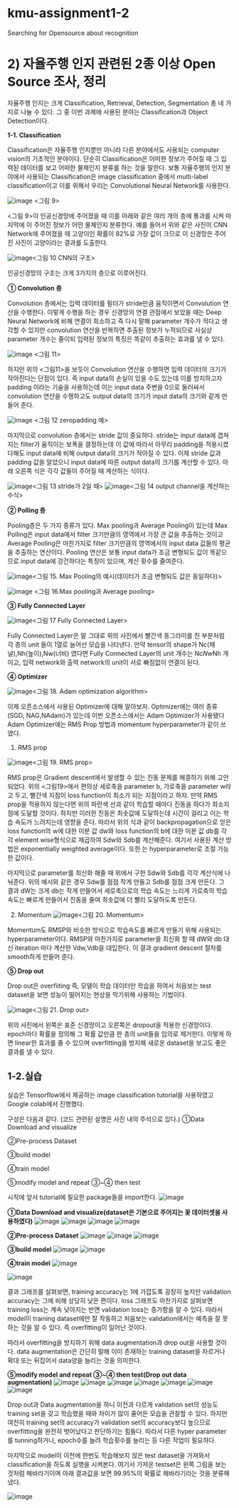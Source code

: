 # kmu-assignment1-2
Searching for Opensource about recognition

# 2) 자율주행 인지 관련된 2종 이상 Open Source 조사, 정리

자율주행 인지는 크게 Classification, Retrieval, Detection, Segmentation 총 네 가지로 나눌 수 있다. 그 중 이번 과제에 사용된 분야는 Classification과 Object Detection이다.

**1-1. Classification**

Classification은 자율주행 인지뿐만 아니라 다른 분야에서도 사용되는 computer vision의 기초적인 분야이다. 단순히 Classification은 어떠한 정보가 주어질 때 그 입력된 데이터를 보고 어떠한 물체인지 분류를 하는 것을 말한다. 보통 자율주행의 인지 분야에서 사용되는 Classification은 image classification 중에서 multi-label classification이고 이를 위해서 우리는 Convolutional Neural Network를 사용한다. 

![image](https://user-images.githubusercontent.com/69920975/113874206-84269b80-97f0-11eb-8778-4a306bb7c2dc.png) <그림 9>

<그림 9>이 인공신경망에 주어졌을 때 이를 아래와 같은 여러 개의 층에 통과를 시켜 마지막에 이 주어진 정보가 어떤 물체인지 분류한다. 예를 들어서 위와 같은 사진이 CNN Network에 주어졌을 때 고양이인 확률이 82%로 가장 값이 크므로 이 신경망은 주어진 사진이 고양이라는 결과를 도출한다. 

![image](https://user-images.githubusercontent.com/69920975/113874302-9ef91000-97f0-11eb-9c95-1688460f7901.png)<그림 10 CNN의 구조>

인공신경망의 구조는 크게 3가지의 층으로 이루어진다.

**① Convolution 층**

Convolution 층에서는 입력 데이터를 필터가 stride만큼 움직이면서 Convolution 연산을 수행한다. 이렇게 수행을 하는 경우 신경망의 연결 관점에서 보았을 때는 Deep Neural Network에 비해 연결이 희소하고 즉 다시 말해 parameter 개수가 적다고 생각할 수 있지만 convolution 연산을 반복하면 추출된 정보가 누적되므로 사실상 parameter 개수는 줄이되 입력된 정보의 특징은 똑같이 추출하는 효과를 낼 수 있다.

![image](https://user-images.githubusercontent.com/69920975/113874348-addfc280-97f0-11eb-982e-a6fd014240c6.png) <그림 11>

하지만 위의 <그림11>을 보듯이 Convolution 연산을 수행하면 입력 데이터의 크기가 작아진다는 단점이 있다. 즉 input data의 손실이 있을 수도 있는데 이를 방지하고자 padding 이라는 기술을 사용하는데 이는 input data 주변을 0으로 둘러싸서 convolution 연산을 수행하고도 output data의 크기가 input data의 크기와 같게 만들어 준다. 

![image](https://user-images.githubusercontent.com/69920975/113874364-b33d0d00-97f0-11eb-9ae5-512c902284e7.png) <그림 12 zeropadding 예>

마지막으로 convolution 층에서는 stride 값이 중요하다. stride는 input data에 겹쳐지는 filter가 움직이는 보폭을 결정하는데 이 값에 따라서 아무리 padding을 적용시켰다해도 input data에 비해 output data의 크기가 작아질 수 있다. 이제 stride 값과 padding 값을 알았으니 input data에 따른 output data의 크기를 계산할 수 있다. 아래 오른쪽 식은 각각 값들이 주어질 때 계산하는 식이다.

![image](https://user-images.githubusercontent.com/69920975/113874403-bafcb180-97f0-11eb-8ae9-a76d645b9830.png)<그림 13 stride가 2일 때> 
![image](https://user-images.githubusercontent.com/69920975/113874417-bcc67500-97f0-11eb-9e7a-046d335369f0.png)<그림 14 output channel을 계산하는 수식>

**② Polling 층**

 Pooling층은 두 가지 종류가 있다. Max pooling과 Average Pooling이 있는데 Max Polling은 input data에서 filter 크기만큼의 영역에서 가장 큰 값을 추출하는 것이고 Average Pooling은 마찬가지로 filter 크기만큼의 영역에서의 input data 값들의 평균을 추출하는 연산이다. Pooling 연산은 보통 input data가 조금 변형되도 값이 똑같으므로 input data에 강건하다는 특징이 있으며, 계산 횟수를 줄여준다.
 
 ![image](https://user-images.githubusercontent.com/69920975/113874484-ccde5480-97f0-11eb-8398-3f7f2e3e92ad.png)<그림 15. Max Pooling의 예시(데이터가 조금 변형되도 값은 동일하다)>
 
 ![image](https://user-images.githubusercontent.com/69920975/113874500-d49df900-97f0-11eb-86a8-6b304499e7ee.png) <그림 16.Max pooling과 Average pooling>
 
 **③ Fully Connected Layer**
 
 ![image](https://user-images.githubusercontent.com/69920975/113874533-de276100-97f0-11eb-95d3-a76294a1888d.png)<그림 17 Fully Connected Layer>
 
 Fully Connected Layer은 말 그대로 위의 사진에서 빨간색 동그라미를 친 부분처럼 각 층의 unit 들이 1열로 늘어선 모습을 나타낸다. 만약 tensor의 shape가 Nc(채널),Nh(높이),Nw(너비) 였다면 Fully Connected Layer의 unit 개수는 Nc*Nw*Nh 개이고, 입력 network와 출력 network의 unit이 서로 빠짐없이 연결이 된다.
 
 **④ Optimizer**
 
 ![image](https://user-images.githubusercontent.com/69920975/113874577-eaabb980-97f0-11eb-8468-571449334a32.png)<그림 18. Adam optimization algorithm>
 
 이제 오픈소스에서 사용된 Optimizer에 대해 알아보자. Optimizer에는 여러 종류(SGD, NAG,NAdam)가 있는데 이번 오픈소스에서는 Adam Optimizer가 사용됐다 Adam Optimizer에는 RMS Prop 방법과 momentum hyperparameter가 같이 쓰였다. 
 
 1) RMS prop 

![image](https://user-images.githubusercontent.com/69920975/113874616-f39c8b00-97f0-11eb-9605-8cd9d9a298da.png)<그림 19. RMS prop>

 RMS prop은 Gradient descent에서 발생할 수 있는 진동 문제를 해결하기 위해 고안되었다. 위의 <그림19>에서 편의상 세로축을 parameter b, 가로축을 parameter w라고 두고, 빨간색 지점이 loss function이 최소가 되는 지점이라고 하자. 만약 RMS prop을 적용하지 않는다면 위의 파란색 선과 같이 학습할 때마다 진동을 하다가 최소지점에 도달할 것이다. 하지만 이러한 진동은 최솟값에 도달하는데 시간이 걸리고 이는 학습 속도가 느려지는데 영향을 준다. 따라서 위의 식과 같이 backpropagation으로 얻은 loss function의 w에 대한 미분 값 dw와 loss function의 b에 대한 미분 값 db를 각각 element wise형식으로 제곱하여 Sdw와 Sdb를 계산해준다. 여기서 사용된 계산 방법은 exponentially weighted average이다. 또한  는 hyperparameter로 조절 가능한 값이다.

 마지막으로 parameter를 최신화 해줄 때 위에서 구한 Sdw와 Sdb를 각각 계산식에 나눠준다. 위의 예시와 같은 경우 Sdw를 점점 작게 만들고 Sdb를 점점 크게 만든다. 그 결과 dW는 크게 db는 작게 만들어서 세로축으로의 학습 속도는 느리게 가로축의 학습 속도는 빠르게 만들어서 진동을 줄여 최솟값에 더 빨리 도달하도록 만든다. 
 
 2) Momentum
 ![image](https://user-images.githubusercontent.com/69920975/113874679-031bd400-97f1-11eb-9eea-f742cf72ab69.png)<그림 20. Momentum>
 
 Momentum도 RMSP와 비슷한 방식으로 학습속도를 빠르게 만들기 위해 사용되는 hyperparameter이다.
 RMSP와 마찬가지로 parameter을 최신화 할 때 dW와 db 대신 iteration 마다 계산한 Vdw,Vdb을 대입한다.
 이 결과 gradient descent 절차를 smooth하게 만들어 준다.


**⑤ Drop out**

Drop out은 overfiiting 즉, 모델이 학습 데이터만 학습을 하여서 처음보는 test dataset을 보면 성능이 떨어지는 현상을 막기위해 사용하는 기법이다. 

![image](https://user-images.githubusercontent.com/69920975/113874768-1890fe00-97f1-11eb-9738-dcba1a209584.png)<그림 21. Drop out>

위의 사진에서 왼쪽은 표준 신경망이고 오른쪽은 dropout을 적용한 신경망이다. epoch마다 확률을 정의해 그 확률 값만큼 한 층의 unit들을 임의로 제거한다. 이렇게 하면 linear한 효과를 줄 수 있으며 overfitting을 방지해 새로운 dataset을 보고도 좋은 결과를 낼 수 있다.

## 1-2.실습

실습은 Tensorflow에서 제공하는 image classification tutorial을 사용하였고 Google colab에서 진행했다.

구성은 다음과 같다. (코드 관련된 설명은 사진 내의 주석으로 있다.)
①Data Download and visualize

②Pre-process Dataset

③build model

④train model

⑤modify model and repeat ③~④ then test


시작에 앞서 tutorial에 필요한 package들을 import한다.
![image](https://user-images.githubusercontent.com/69920975/113874860-2d6d9180-97f1-11eb-98d1-ca855ab51a93.png)

**①Data Download and visualize(dataset은 기본으로 주어지는 꽃 데이터셋을 사용하였다)**
![image](https://user-images.githubusercontent.com/69920975/113874876-3199af00-97f1-11eb-92e6-193838747bcd.png)
![image](https://user-images.githubusercontent.com/69920975/113874900-378f9000-97f1-11eb-9678-fe0031843f82.png)
![image](https://user-images.githubusercontent.com/69920975/113874916-39f1ea00-97f1-11eb-956a-e18ae4ec4c69.png)
![image](https://user-images.githubusercontent.com/69920975/113874929-3bbbad80-97f1-11eb-8035-01a2bcd38b8f.png)

**②Pre-process Dataset**
![image](https://user-images.githubusercontent.com/69920975/113874990-4a09c980-97f1-11eb-90e2-930df3c3f5b7.png)
![image](https://user-images.githubusercontent.com/69920975/113875026-51c96e00-97f1-11eb-91bd-75475735208d.png)
![image](https://user-images.githubusercontent.com/69920975/113875045-555cf500-97f1-11eb-8f2d-c4679bb53c01.png)

**③build model**
![image](https://user-images.githubusercontent.com/69920975/113875082-5ee65d00-97f1-11eb-80e8-4d495b9b55ad.png)
![image](https://user-images.githubusercontent.com/69920975/113875092-6148b700-97f1-11eb-8cc1-515c77e4ef5a.png)

**④train model**
![image](https://user-images.githubusercontent.com/69920975/113875116-673e9800-97f1-11eb-9d55-0f10efe03e07.png)

![image](https://user-images.githubusercontent.com/69920975/113875128-69a0f200-97f1-11eb-8e40-def23c0bcbf0.png)


결과 그래프를 살펴보면, training accuracy는 1에 가깝도록 굉장히 높지만 validation accuracy는 그에 비해 상당히 낮은 편이다. loss 그래프도 마찬가지로 살펴보면 training loss는 계속 낮아지는 반면 validation loss는 증가함을 알 수 있다. 따라서 model이 training dataset에만 잘 작동하고 처음보는 validation에서는 예측을 잘 못하는 것을 알 수 있다. 즉 overfitting이 일어난 것이다. 

 따라서 overfitting을 방지하기 위해 data augmentation과 drop out을 사용할 것이다. data augmentation은 간단히 말해 이미 존재하는 training dataset을 자르거나 확대 또는 뒤집어서 data양을 늘리는 것을 의미한다.
 
 **⑤modify model and repeat ③~④ then test(Drop out data augmentation)**
 ![image](https://user-images.githubusercontent.com/69920975/113875196-79203b00-97f1-11eb-9acb-f5e627da8a44.png)
 ![image](https://user-images.githubusercontent.com/69920975/113875211-7c1b2b80-97f1-11eb-80b0-8f253aa4ef11.png)
 ![image](https://user-images.githubusercontent.com/69920975/113875185-77ef0e00-97f1-11eb-9109-36e3c2fc3ec9.png)
 ![image](https://user-images.githubusercontent.com/69920975/113875227-7e7d8580-97f1-11eb-81b3-6259efced091.png)
 ![image](https://user-images.githubusercontent.com/69920975/113875251-850bfd00-97f1-11eb-9eac-acf2c2559767.png)
 ![image](https://user-images.githubusercontent.com/69920975/113875258-86d5c080-97f1-11eb-91de-5f8841485100.png)
 ![image](https://user-images.githubusercontent.com/69920975/113875270-889f8400-97f1-11eb-8360-701af2e6ad6d.png)
 
 Drop out과 Data augmentation을 하니 이전과 다르게 validation set의 성능도 training set을 갖고 학습했을 때와 차이가 많이 줄어든 모습을 관찰할 수 있다. 하지만 여전히 training set의 accuracy가 validation set의 accuracy보다 높으므로 overfitting을 완전히 벗어났다고 판단하기는 힘들다. 따라서 다른 hyper parameter를 tunning하거나, epoch수를 늘려 학습횟수를 늘리는 등 다른 작업이 필요하다.
 
  마지막으로 model이 이전에 한번도 학습해보지 않은 test dataset을 가져와서 classification을 하도록 실행을 시켜본다. 여기서 가져온 testset은 왼쪽 그림을 보는 것처럼 해바라기이며 아래 결과값을 보면 99.95%의 확률로 해바라기라는 것을 분류해냈다.

![image](https://user-images.githubusercontent.com/69920975/113875290-8e956500-97f1-11eb-8d23-602b563f3dc7.png)
























